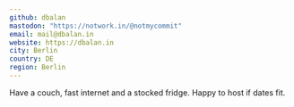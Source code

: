 ```yaml
---
github: dbalan
mastodon: "https://notwork.in/@notmycommit"
email: mail@dbalan.in
website: https://dbalan.in
city: Berlin
country: DE
region: Berlin
---
```


Have a couch, fast internet and a stocked fridge. Happy to host if dates fit. 

